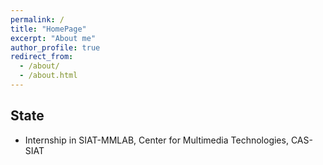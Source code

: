 ```yaml
---
permalink: /
title: "HomePage"
excerpt: "About me"
author_profile: true
redirect_from: 
  - /about/
  - /about.html
---
```


## State

* Internship in SIAT-MMLAB, Center for Multimedia Technologies, CAS-SIAT 
